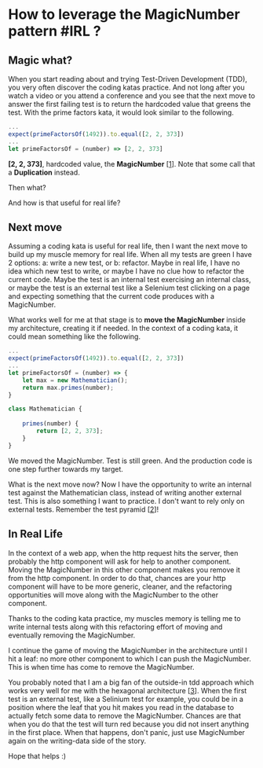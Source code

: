 # How to leverage the MagicNumber pattern #IRL ?

## Magic what?

When you start reading about and trying Test-Driven Development (TDD), you very often discover the coding katas practice. And not long after you watch a video or you attend a conference and you see that the next move to answer the first failing test is to return the hardcoded value that greens the test. With the prime factors kata, it would look similar to the following.

```javascript
...
expect(primeFactorsOf(1492)).to.equal([2, 2, 373])
...
let primeFactorsOf = (number) => [2, 2, 373]
```

**[2, 2, 373]**, hardcoded value, the **MagicNumber** [[1]]. Note that some call that a **Duplication** instead.

Then what?

And how is that useful for real life?

## Next move

Assuming a coding kata is useful for real life, then I want the next move to build up my muscle memory for real life. When all my tests are green I have 2 options: a: write a new test, or b: refactor. Maybe in real life, I have no idea which new test to write, or maybe I have no clue how to refactor the current code.  Maybe the  test is an internal test exercising an internal class, or maybe the test is an external test like a Selenium test clicking on a page and expecting something that the current code produces with a MagicNumber.

What works well for me at that stage is to **move the MagicNumber** inside my architecture, creating it if needed. In the context of a coding kata, it could mean something like the following.

```javascript
...
expect(primeFactorsOf(1492)).to.equal([2, 2, 373])
...
let primeFactorsOf = (number) => {
    let max = new Mathematician();
    return max.primes(number);
}

class Mathematician {
  
    primes(number) {
        return [2, 2, 373];
    }
}
```

We moved the MagicNumber. Test is still green. And the production code is one step further towards my target.

What is the next move now? Now I have the opportunity to write an internal test against the Mathematician class, instead of writing another external test. This is also something I want to practice. I don't want to rely only on external tests. Remember the test pyramid [[2]]!

## In Real Life

In the context of a web app, when the http request hits the server, then probably the http component will ask for help to another component. Moving the MagicNumber in this other component makes you remove it from the http component. In order to do that, chances are your http component will have to be more generic, cleaner, and the refactoring opportunities will move along with the MagicNumber to the other component.

Thanks to the coding kata practice, my muscles memory is telling me to write internal tests along with this refactoring effort of moving and eventually removing the MagicNumber.

I continue the game of moving the MagicNumber in the architecture until I hit a leaf: no more other component to which I can push the MagicNumber. This is when time has come to remove the MagicNumber. 

You probably noted that I am a big fan of the outside-in tdd approach which works very well for me with the hexagonal architecture [[3]]. When the first test is an external test, like a Selinium test for example, you could be in a position where the leaf that you hit makes you read in the database to actually fetch some data to remove the MagicNumber. Chances are that when you do that the test will turn red because you did not insert anything in the first place. When that happens, don't panic, just use MagicNumber again on the writing-data side of the story.

Hope that helps :)


[1]:https://wiki.c2.com/?MagicNumber
[2]:https://martinfowler.com/articles/practical-test-pyramid.html
[3]:https://alistair.cockburn.us/hexagonal-architecture/

